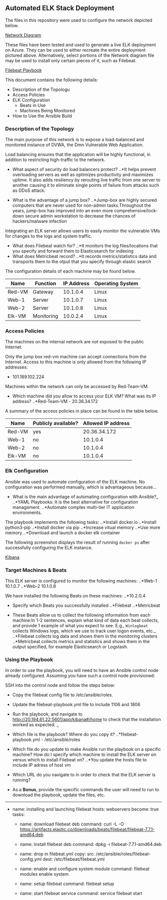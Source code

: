 ## Automated ELK Stack Deployment

The files in this repository were used to configure the network depicted below.

[Network Diagram](https://github.com/SerhatK1/Serhat-Cyber/blob/main/Diagram/NetworkDiagram.PNG)

These files have been tested and used to generate a live ELK deployment on Azure. They can be used to either recreate the entire deployment pictured above. Alternatively, select portions of the Network diagram file may be used to install only certain pieces of it, such as Filebeat.

  [Filebeat Playbook](https://github.com/SerhatK1/Serhat-Cyber/blob/main/Ansible/filebeat-playbook.yml.txt)

This document contains the following details:
- Description of the Topologu
- Access Policies
- ELK Configuration
  - Beats in Use
  - Machines Being Monitored
- How to Use the Ansible Build


### Description of the Topology

The main purpose of this network is to expose a load-balanced and monitored instance of DVWA, the Dmn Vulnerable Web Application.

Load balancing ensures that the application will be highly functional, in addition to restricting high-traffic to the network.
 * What aspect of security do load balancers protect? 
 ..*It helps prevent overloading servers as well as optimizes productivity and maximizes uptime. It also adds resiliency by rerouting live traffic from one server to another causing it to eliminate single points of failure from attacks such as DDoS attack.

 * What is the advantage of a jump box?
  ..*Jump-box are highly secured computers that are never used for non-admin tasks.Throughout the years, jump-box has improved into an even more comprehensive/lock-down secure admin workstation to decrease the chances of hackers/malware infection

Integrating an ELK server allows users to easily monitor the vulnerable VMs for changes to the logs and system traffic.
 * What does Filebeat watch for?
..*It monitors the log files/locations that you specify and forward them to Elasticsearch for indexing
 * What does Metricbeat record?
..*It records metrics/statistics data and transports them to the otput that you specify through elastic search

The configuration details of each machine may be found below.

| Name   | Function   | IP Address | Operating System |
|--------|------------|------------|------------------|
| Red-VM | Gateway    | 10.1.0.4   | Linux            |
| Web-1  | Server     | 10.1.0.7   | Linux            |
| Web-2  | Server     | 10.1.0.8   | Linux            |
| Elk-VM | Monitoring | 10.0.2.4   | Linux            |

### Access Policies

The machines on the internal network are not exposed to the public Internet. 

Only the jump box red-vm machine can accept connections from the Internet. Access to this machine is only allowed from the following IP addresses:
 * 101.189.102.224

Machines within the network can only be accessed by Red-Team-VM.
* Which machine did you allow to access your ELK VM? What was its IP address?
 ..*Red-Team-VM - 20.36.34.172

A summary of the access policies in place can be found in the table below.

| Name   | Publicly available? | Allowed IP address |
|--------|---------------------|--------------------|
| Red-VM | yes                 | 20.36.34.172       |
| Web-1  | no                  | 10.1.0.4           |
| Web-2  | no                  | 10.1.0.4           |
| Elk-VM | no                  | 10.1.0.4           |

### Elk Configuration

Ansible was used to automate configuration of the ELK machine. No configuration was performed manually, which is advantageous because...
* What is the main advantage of automating configuration with Ansible?_
 ..*YAML Playbooks: It is the best alternative for configuration management.
 ..*Automate complex multi-tier IT application environments.

The playbook implements the following tasks:
 ..*Install docker.io
 ..*Install python3-pip
 ..*Install docker via pip
 ..*Increase vitual memory
 ..*Use more memory
 ..*Download and launch a docker elk container


The following screenshot displays the result of running `docker ps` after successfully configuring the ELK instance.

[Kibana](https://github.com/SerhatK1/Serhat-Cyber/blob/main/Diagram/Kibana%20Homepage.png)

### Target Machines & Beats
This ELK server is configured to monitor the following machines:
 ..*Web-1 10.1.0.7
 ..*Web-2 10.1.0.8

We have installed the following Beats on these machines:
 ..*10.2.0.4
* Specify which Beats you successfully installed
 ..*Filebeat
 ..*Metricbeat

* These Beats allow us to collect the following information from each machine:In 1-2 sentences, explain what kind of data each beat collects, and provide 1 example of what you expect to see. E.g., `Winlogbeat` collects Windows logs, which we use to track user logon events, etc._
 ..*Filebeat collects log data and shows them in the monitoring clusters
 ..*Metricbeat collects metrics and statistics and shows them in the output specified, for example Elasticsearch or Logstash.

### Using the Playbook
In order to use the playbook, you will need to have an Ansible control node already configured. Assuming you have such a control node provisioned: 

SSH into the control node and follow the steps below:
 * Copy the filebeat config file to /etc/ansible/roles.
 * Update the filebeat-playbook.yml file to include 1106 and 1806
 * Run the playbook, and navigate to http://20.194.61.22:5601/app/kibana#/home to check that the installation worked as expected.
_
 * Which file is the playbook? Where do you copy it?
..*filebeat-playbook.yml - /etc/ansible/roles
 * Which file do you update to make Ansible run the playbook on a specific machine? How do I specify which machine to install the ELK server on versus which to install Filebeat on?
..*You update the hosts file to include IP adress of host vm
 * Which URL do you navigate to in order to check that the ELK server is running?


 * As a **Bonus**, provide the specific commands the user will need to run to download the playbook, update the files, etc.

---
  - name: installing and launching filebeat
	   hosts: webservers
       become: true
       tasks:

	   - name: download filebeat deb
  	     command: curl -L -O https://artifacts.elastic.co/downloads/beats/filebeat/filebeat-7.7.1-amd64.deb

	   - name: install filebeat deb
  	     command: dpkg -i filebeat-7.7.1-amd64.deb

	   - name: drop in filebeat.yml
  	     copy:
   	       src: /etc/ansible/roles/filebeat-config.yml
   	       dest: /etc/filebeat/filebeat.yml

	   - name: enable and configure system module
  	     command: filebeat modules enable system

	   - name: setup filebeat
  	     command: filebeat setup

	   - name: start filebeat service
  	    command: service filebeat start
